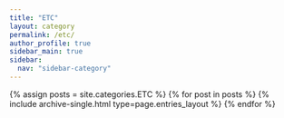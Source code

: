 ```yaml
---
title: "ETC"
layout: category
permalink: /etc/
author_profile: true
sidebar_main: true
sidebar:
  nav: "sidebar-category"
---
```


{% assign posts = site.categories.ETC %}
{% for post in posts %} {% include archive-single.html type=page.entries_layout %} {% endfor %}
